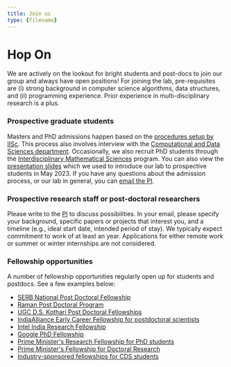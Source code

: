 ```yaml
---
title: Join us
type: {filename}
---
```

<head>
  <link
    href="https://fonts.googleapis.com/css?family=Montserrat" rel="stylesheet"/>
  <link rel="stylesheet" href="../../assets/css/main.css" />
</head>

# **Hop On**

We are actively on the lookout for bright students and post-docs to join our group and always have open positions! For joining the lab, pre-requisites are (i) strong background in computer science algorithms, data structures, and (ii) programming experience. Prior experience in multi-disciplinary research is a plus. 

### **Prospective graduate students**
Masters and PhD admissions happen based on the [procedures setup by IISc](https://iisc.ac.in/admissions/). This process also involves interview with the [Computational and Data Sciences department](https://cds.iisc.ac.in/admissions/). Occasionally, we also recruit PhD students through the [Interdisciplinary Mathematical Sciences](http://msci.iisc.ac.in/index.php) program. You can also view the [presentation slides](https://drive.google.com/file/d/1V4ynepWfO8hplcb8Z7PU38B-EqbjdPvC/view?usp=share_link) which we used to introduce our lab to prospective students in May 2023. If you have any questions about the admission process, or our lab in general, you can [email the PI](mailto:chirag@iisc.ac.in).

### **Prospective research staff or post-doctoral researchers**
Please write to the [PI](mailto:chirag@iisc.ac.in) to discuss possibilities. In your email, please specify your background, specific papers or projects that interest you, and a timeline (e.g., ideal start date, intended period of stay). We typically expect commitment to work of at least an year. Applications for either remote work or summer or winter internships are not considered.

### **Fellowship opportunities**
A number of fellowship opportunities regularly open up for students and postdocs. See a few examples below:
- [SERB National Post Doctoral Fellowship](http://www.serb.gov.in/npdf.php)
- [Raman Post Doctoral Program](https://iisc.ac.in/post-docs/)
- [UGC D.S. Kothari Post Doctoral Fellowships](http://ugcdskpdf.unipune.ac.in)
- [IndiaAlliance Early Career Fellowship for postdoctoral scientists](https://www.indiaalliance.org/fellowshiptype/basic-biomedical-research-fellowships)
- [Intel India Research Fellowship](https://www.intel.sg/content/dam/www/central-libraries/xa/en/documents/intelindia-research-fellowship-2021-22-brochure.pdf)
- [Google PhD Fellowship](https://research.google/outreach/phd-fellowship/)
- [Prime Minister's Research Fellowship for PhD students](https://pmrf.in)
- [Prime Minister's Fellowship for Doctoral Research](https://www.primeministerfellowshipscheme.in)
- [Industry-sponsored fellowships for CDS students](http://cds.iisc.ac.in/resources/fellowships/)

